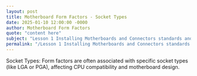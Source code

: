 ```yaml
---
layout: post
title: Motherboard Form Factors - Socket Types
date: 2025-01-10 12:00:00 -0000
author: Motherboard Form Factors
quote: "content here"
subject: "Lesson 1 Installing Motherboards and Connectors standards and specifications"
permalink: "/Lesson 1 Installing Motherboards and Connectors standards and specifications/Motherboard Form Factors/Motherboard Form Factors - Socket Types"
---
```


Socket Types: Form factors are often associated with specific socket types (like LGA or PGA), affecting CPU compatibility and motherboard design.
